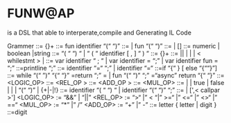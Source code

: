# FUNW@AP
 is a DSL that able to interperate,compile and Generating IL Code 
 

Grammer 
<Module>::= {<Procudure>}+
<Procudure>::= fun identifier “(“ <arglist>“)” <retType> <Statments>
<retType>::= <type> | fun “(“ <typelist>“)” <retType>
<typelist>::= <type> | [<typelist>]
<type>::= numeric | boolean |string
<arglist>::= “( “ “) “ | “ ( “ identifier <type> [ , <arglist> ] “ ) “
<Statments>::= {<stmt>}+
<stmt>::= <varDeclarestmt>|<Printstmt>|<assigmentstmt> | <callstmt> | <ifstmt>
| < whilestmt > | <retstmt>
<varDeclarestmt>::= var identifier <type> “ ; “ | var identifier <type>=<BExpr> “;”
| var identifier fun =<callexpr> “;”
<Printstmt>::=printline <BExpr>“;”
<assigmentstmt>::= identifier “=“ <BExpr> “;” | identifier “=“ <Async>
<ifstmt>::=if <BExpr> “{“<Statments> } [ else “{“<Statments>“}”]
<whilestmt>::= while “(“ <Bexpr> ”)” “{“ <Statments> “}”
<retstmt>=return <Bexpr> “;”
<rexpr>=<BExpr> | fun “(“ <arglist>“)” <retType> <Statments> “;”
<Async>=“async” return “{“ <callexpr>“}”
<BExpr> ::= <LExpr> <LOGIC_OP> <LExpr>
<LExpr> ::= <Expr> <REL_OP ><Expr>
<Expr> ::= <Term> <ADD_OP ><Expr>
<Term>::= <Factor> <MUL_OP> <Term>
<Factor> ::= <numeric> | <string> | true | false | <identifier> | <callexpr> | “(“ <expr> “)” | {+|-|!}
<callexpr> ::= identifier “( “ “) “ | identifier “(“ <callpar> “)” “;”
<callpar>::=<BExpr> | [',< callpar >']
<LOGIC_OP> := “&&” | “||”
<REL_OP> := “>“ |” < “|” >=“ |” <=“ |” <>“ |” ==“
 <MUL_OP> := “*” |” /”
<ADD_OP> := “+” |” -”
<identifier>::= letter { letter | digit }
<numeric>::=digit

